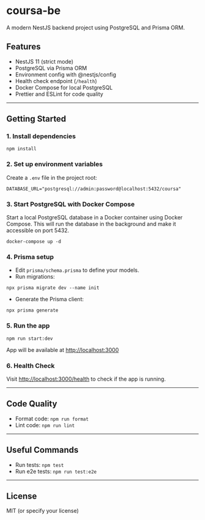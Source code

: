 # coursa-be

A modern NestJS backend project using PostgreSQL and Prisma ORM.

## Features
- NestJS 11 (strict mode)
- PostgreSQL via Prisma ORM
- Environment config with @nestjs/config
- Health check endpoint (`/health`)
- Docker Compose for local PostgreSQL
- Prettier and ESLint for code quality

---

## Getting Started

### 1. Install dependencies
```
npm install
```

### 2. Set up environment variables
Create a `.env` file in the project root:
```
DATABASE_URL="postgresql://admin:password@localhost:5432/coursa"
```

### 3. Start PostgreSQL with Docker Compose

Start a local PostgreSQL database in a Docker container using Docker Compose. This will run the database in the background and make it accessible on port 5432.

```
docker-compose up -d
```

### 4. Prisma setup
- Edit `prisma/schema.prisma` to define your models.
- Run migrations:
```
npx prisma migrate dev --name init
```
- Generate the Prisma client:
```
npx prisma generate
```

### 5. Run the app
```
npm run start:dev
```

App will be available at [http://localhost:3000](http://localhost:3000)

### 6. Health Check
Visit [http://localhost:3000/health](http://localhost:3000/health) to check if the app is running.

---

## Code Quality
- Format code: `npm run format`
- Lint code: `npm run lint`

---

## Useful Commands
- Run tests: `npm test`
- Run e2e tests: `npm run test:e2e`

---

## License
MIT (or specify your license)
